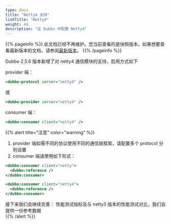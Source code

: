 ```yaml
---
type: docs
title: "Netty4 支持"
linkTitle: "Netty4"
weight: 44
description: "在 Dubbo 中配置 Netty4"
---
```


{{% pageinfo %}} 此文档已经不再维护。您当前查看的是快照版本。如果想要查看最新版本的文档，请参阅[最新版本](/zh/docs3-v2/java-sdk/reference-manual/config/properties/#protocol)。
{{% /pageinfo %}}

Dubbo 2.5.6 版本新增了对 netty4 通信模块的支持，启用方式如下

provider 端：
```xml
<dubbo:protocol server="netty4" />
```

或

```xml
<dubbo:provider server="netty4" />
```

consumer 端：
```xml
<dubbo:consumer client="netty4" />

```

{{% alert title="注意" color="warning" %}}
1. provider 端如需不同的协议使用不同的通信层框架，请配置多个 protocol 分别设置
2. consumer 端请使用如下形式：

```xml
<dubbo:consumer client="netty">
  <dubbo:reference />
</dubbo:consumer>
```

```xml
<dubbo:consumer client="netty4">
  <dubbo:reference />
</dubbo:consumer>
```

接下来我们会继续完善： 性能测试指标及与 netty3 版本的性能测试对比，我们会提供一份参考数据  
{{% /alert %}}

